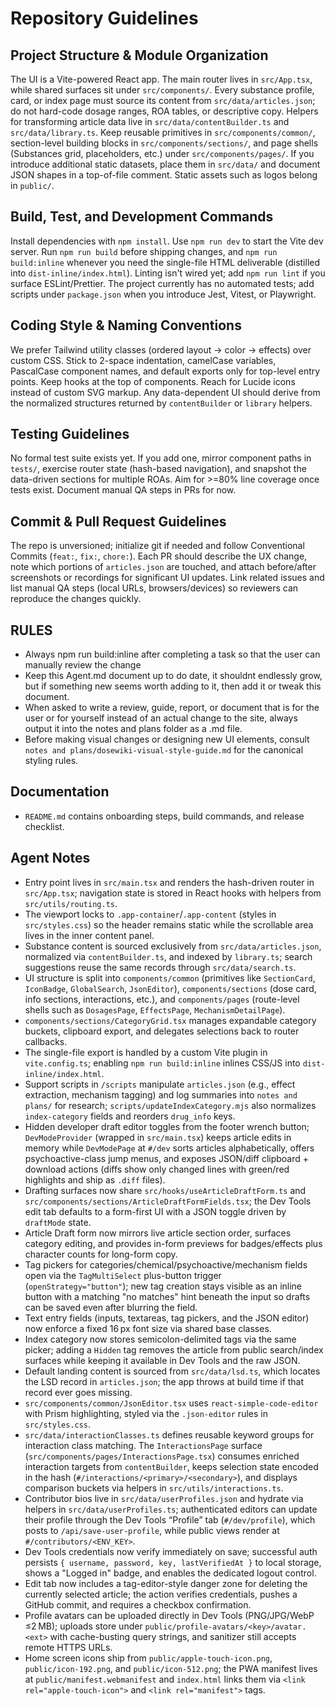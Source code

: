 # Repository Guidelines

## Project Structure & Module Organization
The UI is a Vite-powered React app. The main router lives in `src/App.tsx`, while shared surfaces sit under `src/components/`. Every substance profile, card, or index page must source its content from `src/data/articles.json`; do not hard-code dosage ranges, ROA tables, or descriptive copy. Helpers for transforming article data live in `src/data/contentBuilder.ts` and `src/data/library.ts`. Keep reusable primitives in `src/components/common/`, section-level building blocks in `src/components/sections/`, and page shells (Substances grid, placeholders, etc.) under `src/components/pages/`. If you introduce additional static datasets, place them in `src/data/` and document JSON shapes in a top-of-file comment. Static assets such as logos belong in `public/`.

## Build, Test, and Development Commands
Install dependencies with `npm install`. Use `npm run dev` to start the Vite dev server. Run `npm run build` before shipping changes, and `npm run build:inline` whenever you need the single-file HTML deliverable (distilled into `dist-inline/index.html`). Linting isn't wired yet; add `npm run lint` if you surface ESLint/Prettier. The project currently has no automated tests; add scripts under `package.json` when you introduce Jest, Vitest, or Playwright.

## Coding Style & Naming Conventions
We prefer Tailwind utility classes (ordered layout -> color -> effects) over custom CSS. Stick to 2-space indentation, camelCase variables, PascalCase component names, and default exports only for top-level entry points. Keep hooks at the top of components. Reach for Lucide icons instead of custom SVG markup. Any data-dependent UI should derive from the normalized structures returned by `contentBuilder` or `library` helpers.

## Testing Guidelines
No formal test suite exists yet. If you add one, mirror component paths in `tests/`, exercise router state (hash-based navigation), and snapshot the data-driven sections for multiple ROAs. Aim for >=80% line coverage once tests exist. Document manual QA steps in PRs for now.

## Commit & Pull Request Guidelines
The repo is unversioned; initialize git if needed and follow Conventional Commits (`feat:`, `fix:`, `chore:`). Each PR should describe the UX change, note which portions of `articles.json` are touched, and attach before/after screenshots or recordings for significant UI updates. Link related issues and list manual QA steps (local URLs, browsers/devices) so reviewers can reproduce the changes quickly.

## RULES
- Always npm run build:inline after completing a task so that the user can manually review the change
- Keep this Agent.md document up to do date, it shouldnt endlessly grow, but if something new seems worth adding to it, then add it or tweak this document. 
- When asked to write a review, guide, report, or document that is for the user or for yourself instead of an actual change to the site, always output it into the notes and plans folder as a .md file.
- Before making visual changes or designing new UI elements, consult `notes and plans/dosewiki-visual-style-guide.md` for the canonical styling rules.

## Documentation
- `README.md` contains onboarding steps, build commands, and release checklist.

## Agent Notes
- Entry point lives in `src/main.tsx` and renders the hash-driven router in `src/App.tsx`; navigation state is stored in React hooks with helpers from `src/utils/routing.ts`.
- The viewport locks to `.app-container`/`.app-content` (styles in `src/styles.css`) so the header remains static while the scrollable area lives in the inner content panel.
- Substance content is sourced exclusively from `src/data/articles.json`, normalized via `contentBuilder.ts`, and indexed by `library.ts`; search suggestions reuse the same records through `src/data/search.ts`.
- UI structure is split into `components/common` (primitives like `SectionCard`, `IconBadge`, `GlobalSearch`, `JsonEditor`), `components/sections` (dose card, info sections, interactions, etc.), and `components/pages` (route-level shells such as `DosagesPage`, `EffectsPage`, `MechanismDetailPage`).
- `components/sections/CategoryGrid.tsx` manages expandable category buckets, clipboard export, and delegates selections back to router callbacks.
- The single-file export is handled by a custom Vite plugin in `vite.config.ts`; enabling `npm run build:inline` inlines CSS/JS into `dist-inline/index.html`.
- Support scripts in `/scripts` manipulate `articles.json` (e.g., effect extraction, mechanism tagging) and log summaries into `notes and plans/` for research; `scripts/updateIndexCategory.mjs` also normalizes `index-category` fields and reorders `drug_info` keys.
- Hidden developer draft editor toggles from the footer wrench button; `DevModeProvider` (wrapped in `src/main.tsx`) keeps article edits in memory while `DevModePage` at `#/dev` sorts articles alphabetically, offers psychoactive-class jump menus, and exposes JSON/diff clipboard + download actions (diffs show only changed lines with green/red highlights and ship as `.diff` files).
- Drafting surfaces now share `src/hooks/useArticleDraftForm.ts` and `src/components/sections/ArticleDraftFormFields.tsx`; the Dev Tools edit tab defaults to a form-first UI with a JSON toggle driven by `draftMode` state.
- Article Draft form now mirrors live article section order, surfaces category editing, and provides in-form previews for badges/effects plus character counts for long-form copy.
- Tag pickers for categories/chemical/psychoactive/mechanism fields open via the `TagMultiSelect` plus-button trigger (`openStrategy="button"`); new tag creation stays visible as an inline button with a matching "no matches" hint beneath the input so drafts can be saved even after blurring the field.
- Text entry fields (inputs, textareas, tag pickers, and the JSON editor) now enforce a fixed 16 px font size via shared base classes.
- Index category now stores semicolon-delimited tags via the same picker; adding a `Hidden` tag removes the article from public search/index surfaces while keeping it available in Dev Tools and the raw JSON.
- Default landing content is sourced from `src/data/lsd.ts`, which locates the LSD record in `articles.json`; the app throws at build time if that record ever goes missing.
- `src/components/common/JsonEditor.tsx` uses `react-simple-code-editor` with Prism highlighting, styled via the `.json-editor` rules in `src/styles.css`.
- `src/data/interactionClasses.ts` defines reusable keyword groups for interaction class matching. The `InteractionsPage` surface (`src/components/pages/InteractionsPage.tsx`) consumes enriched interaction targets from `contentBuilder`, keeps selection state encoded in the hash (`#/interactions/<primary>/<secondary>`), and displays comparison buckets via helpers in `src/utils/interactions.ts`.
- Contributor bios live in `src/data/userProfiles.json` and hydrate via helpers in `src/data/userProfiles.ts`; authenticated editors can update their profile through the Dev Tools “Profile” tab (`#/dev/profile`), which posts to `/api/save-user-profile`, while public views render at `#/contributors/<ENV_KEY>`.
- Dev Tools credentials now verify immediately on save; successful auth persists `{ username, password, key, lastVerifiedAt }` to local storage, shows a "Logged in" badge, and enables the dedicated logout control.
- Edit tab now includes a tag-editor-style danger zone for deleting the currently selected article; the action verifies credentials, pushes a GitHub commit, and requires a checkbox confirmation.
- Profile avatars can be uploaded directly in Dev Tools (PNG/JPG/WebP ≤2 MB); uploads store under `public/profile-avatars/<key>/avatar.<ext>` with cache-busting query strings, and sanitizer still accepts remote HTTPS URLs.
- Home screen icons ship from `public/apple-touch-icon.png`, `public/icon-192.png`, and `public/icon-512.png`; the PWA manifest lives at `public/manifest.webmanifest` and `index.html` links them via `<link rel="apple-touch-icon">` and `<link rel="manifest">` tags.
